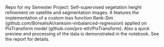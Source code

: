 Repo for my Semester Project: Self-supervised vegetation height refinement on satellite and segmentation images.
It features the implementation of a custom loss function Rank-Sim (github.com/BorealisAI/ranksim-imbalanced-regression) applied on PixTransform model (github.com/prs-eth/PixTransform).
Also a quick preview and processing of the data is demonstrated in the notebook.
See the report for details.
